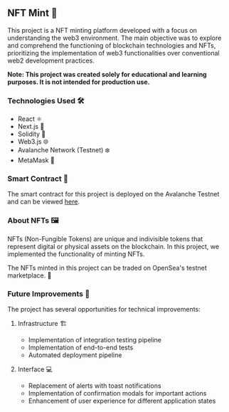 ## NFT Mint 🎨

This project is a NFT minting platform developed with a focus on understanding the web3 environment. The main objective was to explore and comprehend the functioning of blockchain technologies and NFTs, prioritizing the implementation of web3 functionalities over conventional web2 development practices.

**Note: This project was created solely for educational and learning purposes. It is not intended for production use.**

### Technologies Used 🛠️

- React ⚛️
- Next.js 🔲
- Solidity 💎
- Web3.js 🌐
- Avalanche Network (Testnet) ❄️
- MetaMask 🦊

### Smart Contract 📝

The smart contract for this project is deployed on the Avalanche Testnet and can be viewed [here](https://testnet.snowtrace.io/address/0xf33b1b4Cb3afe064291d365534AB8822eE7BdD08/contract/43113/code).

### About NFTs 🖼️

NFTs (Non-Fungible Tokens) are unique and indivisible tokens that represent digital or physical assets on the blockchain. In this project, we implemented the functionality of minting NFTs. 

The NFTs minted in this project can be traded on OpenSea's testnet marketplace. 🌊

### Future Improvements 🚀

The project has several opportunities for technical improvements:

1. Infrastructure 🏗️

   - Implementation of integration testing pipeline
   - Implementation of end-to-end tests
   - Automated deployment pipeline

2. Interface 💻
   - Replacement of alerts with toast notifications
   - Implementation of confirmation modals for important actions
   - Enhancement of user experience for different application states